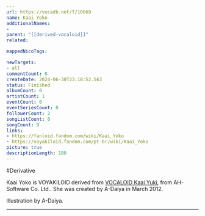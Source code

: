 ```yaml
---
url: https://vocadb.net/T/10669
name: Kaai Yoko
additionalNames: 
- 
parent: "[[derived-vocaloid]]"
related:

mappedNicoTags:

newTargets:
- all
commentCount: 0
createDate: 2024-06-30T23:18:52.563
status: Finished
albumCount: 0
artistCount: 1
eventCount: 0
eventSeriesCount: 0
followerCount: 2
songListCount: 0
songCount: 9
links: 
- https://fanloid.fandom.com/wiki/Kaai_Yoko
- https://voyakiloid.fandom.com/pt-br/wiki/Kaai_Yoko
picture: true
descriptionLength: 180
---
```


#Derivative

Kaai Yoko is VOYAKILOID derived from [VOCALOID Kaai Yuki](https://vocadb.net/Ar/191), from AH-Software Co. Ltd.. She was created by A-Daiya in March 2012.

Illustration by A-Daiya.

---

